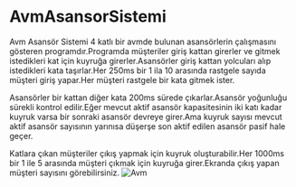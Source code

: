 # AvmAsansorSistemi

 Avm Asansör Sistemi 4 katlı bir avmde bulunan asansörlerin çalışmasını gösteren programdır.Programda müşteriler giriş kattan girerler ve gitmek istedikleri kat için kuyruğa girerler.Asansörler giriş kattan yolcuları alıp istedikleri kata taşırlar.Her 250ms bir 1 ila 10 arasında rastgele sayıda müşteri giriş yapar.Her müşteri rastgele bir kata gitmek ister.

 Asansörler bir kattan diğer kata 200ms sürede çıkarlar.Asansör yoğunluğu sürekli kontrol edilir.Eğer mevcut aktif asansör kapasitesinin iki katı kadar kuyruk varsa bir sonraki asansör devreye girer.Ama kuyruk sayısı mevcut aktif asansör sayısının yarınısa düşerşe son aktif edilen asansör pasif hale geçer.
 
 Katlara çıkan müşteriler çıkış yapmak için kuyruk oluşturabilir.Her 1000ms bir 1 ile 5 arasında müşteri çıkmak için kuyruğa girer.Ekranda çıkış yapan müşteri sayısını görebilirsiniz.
![Avm](https://user-images.githubusercontent.com/76952086/125658258-acd828c2-309b-4000-a501-c92e6b330d0c.gif)

